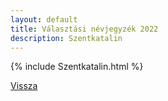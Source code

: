 ```yaml
---
layout: default
title: Választási névjegyzék 2022
description: Szentkatalin
---
```


{% include Szentkatalin.html %}

[Vissza](./)